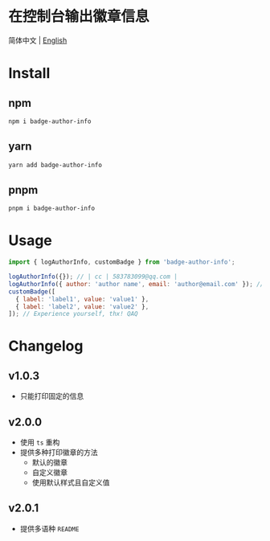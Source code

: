 # 在控制台输出徽章信息

简体中文 | [English]('https://github.com/yesw6a/badge-author-info/blob/master/README-EN.md')

# Install

## npm

```bash
npm i badge-author-info
```

## yarn

```bash
yarn add badge-author-info
```

## pnpm

```bash
pnpm i badge-author-info
```

# Usage

```js
import { logAuthorInfo, customBadge } from 'badge-author-info';

logAuthorInfo({}); // | cc | 583783099@qq.com |
logAuthorInfo({ author: 'author name', email: 'author@email.com' }); // | author name | author@email.com |
customBadge([
  { label: 'label1', value: 'value1' },
  { label: 'label2', value: 'value2' },
]); // Experience yourself, thx! QAQ
```

# Changelog

## v1.0.3

- 只能打印固定的信息

## v2.0.0

- 使用 `ts` 重构
- 提供多种打印徽章的方法
  - 默认的徽章
  - 自定义徽章
  - 使用默认样式且自定义值

## v2.0.1

- 提供多语种 `README`
